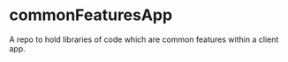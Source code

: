 # commonFeaturesApp

A repo to hold libraries of code which are common features within a client app.
